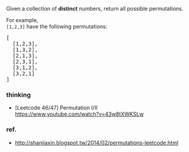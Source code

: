 <div>
<p>
Given a collection of <b>distinct</b> numbers, return all possible permutations.
</p>

<p>
For example,<br>
<code>[1,2,3]</code> have the following permutations:<br>
</p>
<pre>[
  [1,2,3],
  [1,3,2],
  [2,1,3],
  [2,3,1],
  [3,1,2],
  [3,2,1]
]
</pre>
</div>

### thinking
- [Leetcode 46/47] Permutation I/II  
  https://www.youtube.com/watch?v=43w8tXWKSLw

### ref.
- http://shanjiaxin.blogspot.tw/2014/02/permutations-leetcode.html
